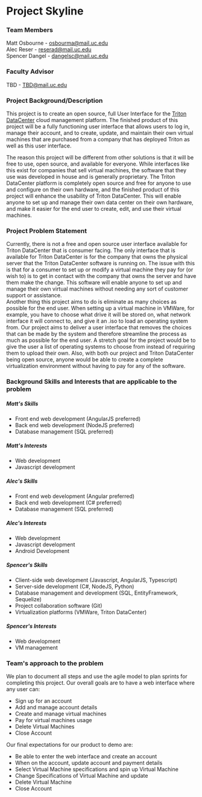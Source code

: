 # Project Skyline

### Team Members
Matt Osbourne - osbourma@mail.uc.edu<br/>
Alec Reser - reserad@mail.uc.edu<br/>
Spencer Dangel - dangelsc@mail.uc.edu<br/>

### Faculty Advisor
TBD - TBD@mail.uc.edu

### Project Background/Description
This project is to create an open source, full User Interface for the [Triton DataCenter](https://github.com/joyent/triton) cloud management platform. The finished product of this project will be a fully functioning user interface that allows users to log in, manage their account, and to create, update, and maintain their own virtual machines that are purchased from a company that has deployed Triton as well as this user interface.

The reason this project will be different from other solutions is that it will be free to use, open source, and available for everyone. While interfaces like this exist for companies that sell virtual machines, the software that they use was developed in house and is generally proprietary. The Triton DataCenter platform is completely open source and free for anyone to use and configure on their own hardware, and the finished product of this project will enhance the usability of Triton DataCenter. This will enable anyone to set up and manage their own data center on their own hardware, and make it easier for the end user to create, edit, and use their virtual machines.

### Project Problem Statement
Currently, there is not a free and open source user interface available for Triton DataCenter that is consumer facing. The only interface that is available for Triton DataCenter is for the company that owns the physical server that the Triton DataCenter software is running on. The issue with this is that for a consumer to set up or modify a virtual machine they pay for (or wish to) is to get in contact with the company that owns the server and have them make the change. This software will enable anyone to set up and manage their own virtual machines without needing any sort of customer support or assistance.<br/>
Another thing this project aims to do is eliminate as many choices as possible for the end user. When setting up a virtual machine in VMWare, for example, you have to choose what drive it will be stored on, what network interface it will connect to, and give it an .iso to load an operating system from. Our project aims to deliver a user interface that removes the choices that can be made by the system and therefore streamline the process as much as possible for the end user. A stretch goal for the project would be to give the user a list of operating systems to choose from instead of requiring them to upload their own. Also, with both our project and Triton DataCenter being open source, anyone would be able to create a complete virtualization environment without having to pay for any of the software.

### Background Skills and Interests that are applicable to the problem
##### Matt's Skills
* Front end web development (AngularJS preferred)
* Back end web development (NodeJS preferred)
* Database management (SQL preferred)

##### Matt's Interests
* Web development
* Javascript development

##### Alec's Skills
* Front end web development (Angular preferred)
* Back end web development (C# preferred)
* Database management (SQL preferred)

##### Alec's Interests
* Web development
* Javascript development
* Android Development

##### Spencer's Skills
* Client-side web development (Javascript, AngularJS, Typescript)
* Server-side development (C#, NodeJS, Python)
* Database management and development (SQL, EntityFramework, Sequelize)
* Project collaboration software (Git)
* Virtualization platforms (VMWare, Triton DataCenter)

##### Spencer's Interests
* Web development
* VM management

### Team's approach to the problem
We plan to document all steps and use the agile model to plan sprints for completing this project. Our overall goals are to have a web interface where any user can:
* Sign up for an account
* Add and manage account details
* Create and manage virtual machines
* Pay for virtual machines usage
* Delete Virtual Machines
* Close Account

Our final expectations for our product to demo are:
* Be able to enter the web interface and create an account
* When on the account, update account and payment details
* Select Virtual Machine specifications and spin up Virtual Machine
* Change Specifications of Virtual Machine and update
* Delete Virtual Machine
* Close Account
